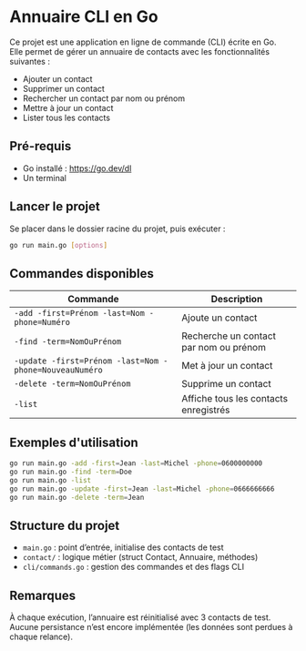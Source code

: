 # Annuaire CLI en Go

Ce projet est une application en ligne de commande (CLI) écrite en Go.  
Elle permet de gérer un annuaire de contacts avec les fonctionnalités suivantes :

- Ajouter un contact
- Supprimer un contact
- Rechercher un contact par nom ou prénom
- Mettre à jour un contact
- Lister tous les contacts

## Pré-requis

- Go installé : https://go.dev/dl
- Un terminal

## Lancer le projet

Se placer dans le dossier racine du projet, puis exécuter :

```bash
go run main.go [options]
```

## Commandes disponibles

| Commande                                                                 | Description                                  |
|--------------------------------------------------------------------------|----------------------------------------------|
| `-add -first=Prénom -last=Nom -phone=Numéro`                             | Ajoute un contact                            |
| `-find -term=NomOuPrénom`                                               | Recherche un contact par nom ou prénom       |
| `-update -first=Prénom -last=Nom -phone=NouveauNuméro`                  | Met à jour un contact                        |
| `-delete -term=NomOuPrénom`                                             | Supprime un contact                          |
| `-list`                                                                 | Affiche tous les contacts enregistrés        |

## Exemples d'utilisation

```bash
go run main.go -add -first=Jean -last=Michel -phone=0600000000
go run main.go -find -term=Doe
go run main.go -list
go run main.go -update -first=Jean -last=Michel -phone=0666666666
go run main.go -delete -term=Jean
```

## Structure du projet

- `main.go` : point d’entrée, initialise des contacts de test
- `contact/` : logique métier (struct Contact, Annuaire, méthodes)
- `cli/commands.go` : gestion des commandes et des flags CLI

## Remarques

À chaque exécution, l’annuaire est réinitialisé avec 3 contacts de test.  
Aucune persistance n’est encore implémentée (les données sont perdues à chaque relance).

